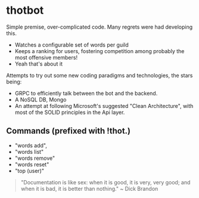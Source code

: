 # thotbot
Simple premise, over-complicated code. Many regrets were had developing this.

- Watches a configurable set of words per guild
- Keeps a ranking for users, fostering competition among probably the most offensive members!
- Yeah that's about it

Attempts to try out some new coding paradigms and technologies, the stars being:
- GRPC to efficiently talk between the bot and the backend.
- A NoSQL DB, Mongo
- An attempt at following Microsoft's suggested "Clean Architecture", with most of the SOLID principles in the Api layer.

## Commands (prefixed with !thot.)
- "words add",
- "words list"
- "words remove"
- "words reset"
- "top (user)"

> "Documentation is like sex: when it is good, it is very, very good; and when it is bad, it is better than nothing." ~ Dick Brandon
